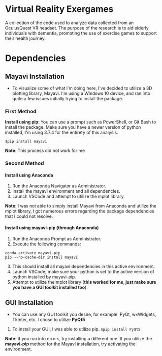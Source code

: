 # Virtual Reality Exergames
A collection of the code used to analyze data collected from an OculusQuest VR headset. The purpose of the research is to aid elderly individuals with dementia, promoting the use of exercise games to support their health journey.

# Dependencies
## Mayavi Installation
- To visualize some of what I'm doing here, I've decided to utilize a 3D plotting library, Mayavi. I'm using a Windows 10 device, and ran into quite a few issues initially trying to install the package.

### First Method
**Install using pip**: You can use a prompt such as PowerShell, or Git Bash to install the package. Make sure you have a newer version of python installed, I'm using 3.7.4 for the entirety of this analysis.

````$pip install mayavi````

**Note**: This process did not work for me

### Second Method
#### Install using Anaconda
1. Run the Anaconda Navigator as Administrator.
2. Install the mayavi environment and all dependencies.
3. Launch VSCode and attempt to utilize the mplot library.

**Note**: I was not able to simply install Mayavi from Anaconda and utilize the mplot library, I got numerous errors regarding the package dependencies that I could not resolve.

#### Install using mayavi-pip (through Anaconda)
1. Run the Anaconda Prompt as Administrator.
2. Execute the following commands:
````conda create --name mayavi-pip python=3.7 vtk numpy traitsui configobj six
conda activate mayavi-pip
pip --no-cache-dir install mayavi
````
3. This should install all mayavi dependencies in this active environment.
4. Launch VSCode, make sure your python is set to the active version of python installed by mayavi-pip.
5. Attempt to utilize the mplot library (**this worked for me, just make sure you have a GUI toolkit installed too**).

## GUI Installation
- You can use any GUI toolkit you desire, for example: PyQt, wxWidgets, Tkinter, etc. I chose to utilize **PyQt5**
1. To install your GUI, I was able to utilize pip.
````$pip install PyQt5````

**Note**: If you run into errors, try installing a different one. If you utilize the **mayavi-pip** method for the Mayavi installation, try activating the environment.
